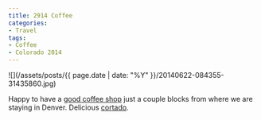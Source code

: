 ```yaml
---
title: 2914 Coffee
categories:
- Travel
tags:
- Coffee
- Colorado 2014
---
```


![](/assets/posts/{{ page.date | date: "%Y" }}/20140622-084355-31435860.jpg)
  



Happy to have a [good coffee shop](http://www.2914coffee.com) just a couple blocks from where we are staying in Denver. Delicious [cortado](http://en.wikipedia.org/wiki/Cortado).

